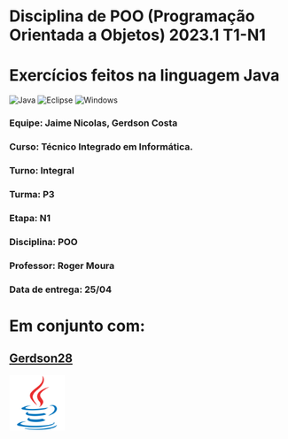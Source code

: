# Disciplina de POO (Programação Orientada a Objetos) 2023.1 T1-N1
# Exercícios feitos na linguagem Java 
![Java](https://img.shields.io/badge/java-%23ED8B00.svg?style=for-the-badge&logo=java&logoColor=white)
![Eclipse](https://img.shields.io/badge/Eclipse-2C2255?style=for-the-badge&logo=eclipse&logoColor=white)
![Windows](https://img.shields.io/badge/Windows-0078D6?style=for-the-badge&logo=windows&logoColor=white)

### Equipe: Jaime Nicolas, Gerdson Costa
### Curso: Técnico Integrado em Informática.
### Turno: Integral
### Turma: P3
### Etapa: N1
### Disciplina: POO
### Professor: Roger Moura
### Data de entrega: 25/04

# Em conjunto com:

## <a title = "Você será direcionado ao perfil de Gerdson28" href = "https://github.com//Gerdson28" >Gerdson28</a><br>

<img alt="Java-Java" height="100" width="100" src="https://raw.githubusercontent.com/devicons/devicon/master/icons/java/java-original.svg">
